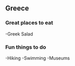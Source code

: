  ## Greece

 ### Great places to eat

   -Greek Salad

 ### Fun things to do

   -Hiking
   -Swimming
   -Museums
